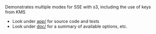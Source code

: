 Demonstrates multiple modes for SSE with s3, including the use of keys from KMS

- Look under [app/](app) for source code and tests
- Look under [doc/](doc) for a summary of available options, etc.
